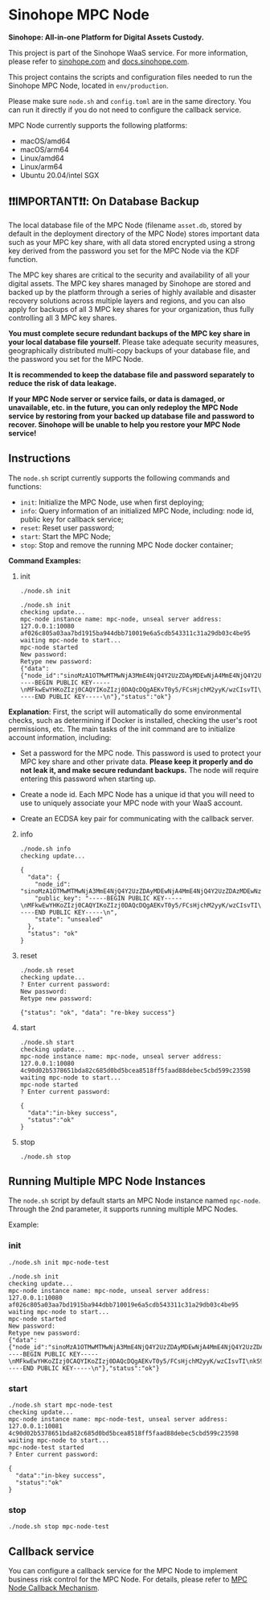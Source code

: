 # Sinohope MPC Node 

**Sinohope: All-in-one Platform for Digital Assets Custody.**

This project is part of the Sinohope WaaS service. For more information, please refer to [sinohope.com](https://www.sinohope.com/) and [docs.sinohope.com](https://docs.sinohope.com/).

This project contains the scripts and configuration files needed to run the Sinohope MPC Node, located in `env/production`. 

Please make sure `node.sh` and `config.toml` are in the same directory. You can run it directly if you do not need to configure the callback service.

MPC Node currently supports the following platforms:

+ macOS/amd64
+ macOS/arm64  
+ Linux/amd64
+ Linux/arm64
+ Ubuntu 20.04/intel SGX


## ❗️❗️IMPORTANT❗️❗️: On Database Backup

The local database file of the MPC Node (filename `asset.db`, stored by default in the deployment directory of the MPC Node) stores important data such as your MPC key share, with all data stored encrypted using a strong key derived from the password you set for the MPC Node via the KDF function. 

The MPC key shares are critical to the security and availability of all your digital assets. The MPC key shares managed by Sinohope are stored and backed up by the platform through a series of highly available and disaster recovery solutions across multiple layers and regions, and you can also apply for backups of all 3 MPC key shares for your organization, thus fully controlling all 3 MPC key shares.

**You must complete secure redundant backups of the MPC key share in your local database file yourself.** Please take adequate security measures, geographically distributed multi-copy backups of your database file, and the password you set for the MPC Node.

**It is recommended to keep the database file and password separately to reduce the risk of data leakage.**

**If your MPC Node server or service fails, or data is damaged, or unavailable, etc. in the future, you can only redeploy the MPC Node service by restoring from your backed up database file and password to recover. Sinohope will be unable to help you restore your MPC Node service!**

## Instructions

The `node.sh` script currently supports the following commands and functions:

- `init`: Initialize the MPC Node, use when first deploying;
- `info`: Query information of an initialized MPC Node, including: node id, public key for callback service;
- `reset`: Reset user password; 
- `start`: Start the MPC Node;
- `stop`: Stop and remove the running MPC Node docker container;

**Command Examples:**

1. init

   ```
   ./node.sh init
   ```

   ```
   ./node.sh init
   checking update...
   mpc-node instance name: mpc-node, unseal server address: 127.0.0.1:10080
   af026c805a03aa7bd1915ba944dbb710019e6a5cdb543311c31a29db03c4be95
   waiting mpc-node to start...
   mpc-node started
   New password:
   Retype new password:
   {"data":{"node_id":"sinoMzA1OTMwMTMwNjA3MmE4NjQ4Y2UzZDAyMDEwNjA4MmE4NjQ4Y2UzZDAzMDEwNzAzNDIwMDA0MmFmNGY0Y2I5ZmM1MGFjMWUzNzIxMzM2Y2IyMmJmYzMzMDg4YjJmNGM4OTEyZjZhNDE4ZmNlY2JmZWFhMzIwMjNlMzg0MGE1YjBkODI3YWE5ODE1N2Y1MTE5Y2M2YTdiYzQ2NWNmN2EzNzc0MTkwNjdmYzc5ZGNjMjQ0YjgxZTU=","public_key":"-----BEGIN PUBLIC KEY-----\nMFkwEwYHKoZIzj0CAQYIKoZIzj0DAQcDQgAEKvT0y5/FCsHjchM2yyK/wzCIsvTI\nkS9qQY/Oy/6qMgI+OEClsNgnqpgVf1EZzGp7xGXPejd0GQZ/x53MJEuB5Q==\n-----END PUBLIC KEY-----\n"},"status":"ok"}
   ```

  **Explanation**: First, the script will automatically do some environmental checks, such as determining if Docker is installed, checking the user's root permissions, etc. The main tasks of the init command are to initialize account information, including:

   - Set a password for the MPC node. This password is used to protect your MPC key share and other private data. **Please keep it properly and do not leak it, and make secure redundant backups.** The node will require entering this password when starting up.

   - Create a node id. Each MPC Node has a unique id that you will need to use to uniquely associate your MPC node with your WaaS account.

   - Create an ECDSA key pair for communicating with the callback server.

2. info

   ```
   ./node.sh info   
   checking update...
   ```

   ```
   {
     "data": {
       "node_id": "sinoMzA1OTMwMTMwNjA3MmE4NjQ4Y2UzZDAyMDEwNjA4MmE4NjQ4Y2UzZDAzMDEwNzAzNDIwMDA0MmFmNGY0Y2I5ZmM1MGFjMWUzNzIxMzM2Y2IyMmJmYzMzMDg4YjJmNGM4OTEyZjZhNDE4ZmNlY2JmZWFhMzIwMjNlMzg0MGE1YjBkODI3YWE5ODE1N2Y1MTE5Y2M2YTdiYzQ2NWNmN2EzNzc0MTkwNjdmYzc5ZGNjMjQ0YjgxZTU=",
       "public_key": "-----BEGIN PUBLIC KEY-----\nMFkwEwYHKoZIzj0CAQYIKoZIzj0DAQcDQgAEKvT0y5/FCsHjchM2yyK/wzCIsvTI\nkS9qQY/Oy/6qMgI+OEClsNgnqpgVf1EZzGp7xGXPejd0GQZ/x53MJEuB5Q==\n-----END PUBLIC KEY-----\n",
       "state": "unsealed"
     },
     "status": "ok"
   }
   ```

3. reset

   ```
   ./node.sh reset
   checking update...
   ? Enter current password: 
   New password:
   Retype new password:
   ```

   ```
   {"status": "ok", "data": "re-bkey success"}
   ```


4. start

   ```
   ./node.sh start
   checking update...
   mpc-node instance name: mpc-node, unseal server address: 127.0.0.1:10080
   4c90d02b5378651bda82c685d0bd5bcea8518ff5faad88debec5cbd599c23598
   waiting mpc-node to start...
   mpc-node started
   ? Enter current password: 
   ```

   ```
   {
     "data":"in-bkey success",
     "status":"ok"
   }
   ```


5. stop

   ```
   ./node.sh stop
   ```

## Running Multiple MPC Node Instances  

The `node.sh` script by default starts an MPC Node instance named `npc-node`. Through the 2nd parameter, it supports running multiple MPC Nodes.

Example: 

### init

```
./node.sh init mpc-node-test
```

```
./node.sh init
checking update...
mpc-node instance name: mpc-node, unseal server address: 127.0.0.1:10080
af026c805a03aa7bd1915ba944dbb710019e6a5cdb543311c31a29db03c4be95
waiting mpc-node to start...
mpc-node started
New password:
Retype new password:
{"data":{"node_id":"sinoMzA1OTMwMTMwNjA3MmE4NjQ4Y2UzZDAyMDEwNjA4MmE4NjQ4Y2UzZDAzMDEwNzAzNDIwMDA0MmFmNGY0Y2I5ZmM1MGFjMWUzNzIxMzM2Y2IyMmJmYzMzMDg4YjJmNGM4OTEyZjZhNDE4ZmNlY2JmZWFhMzIwMjNlMzg0MGE1YjBkODI3YWE5ODE1N2Y1MTE5Y2M2YTdiYzQ2NWNmN2EzNzc0MTkwNjdmYzc5ZGNjMjQ0YjgxZTU=","public_key":"-----BEGIN PUBLIC KEY-----\nMFkwEwYHKoZIzj0CAQYIKoZIzj0DAQcDQgAEKvT0y5/FCsHjchM2yyK/wzCIsvTI\nkS9qQY/Oy/6qMgI+OEClsNgnqpgVf1EZzGp7xGXPejd0GQZ/x53MJEuB5Q==\n-----END PUBLIC KEY-----\n"},"status":"ok"}
```

### start

```
./node.sh start mpc-node-test 
checking update...
mpc-node instance name: mpc-node-test, unseal server address: 127.0.0.1:10081
4c90d02b5378651bda82c685d0bd5bcea8518ff5faad88debec5cbd599c23598
waiting mpc-node to start...
mpc-node-test started
? Enter current password:  
```

```
{
  "data":"in-bkey success",    
  "status":"ok"
}
```

### stop

```
./node.sh stop mpc-node-test
```

## Callback service


You can configure a callback service for the MPC Node to implement business risk control for the MPC Node. For details, please refer to [MPC Node Callback Mechanism](https://docs.sinohope.com/docs/develop/mpc-waas-api/quick-start/qs-2-node#4-mpc-node%E5%9B%9E%E8%B0%83%E6%9C%BA%E5%88%B6).